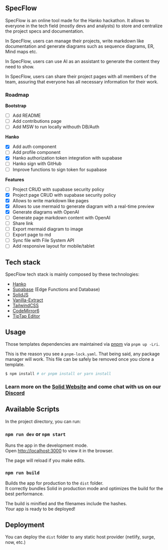 ## SpecFlow

SpecFlow is an online tool made for the Hanko hackathon. It allows to everyone in the tech field (mostly devs and analysts) to store and centralize the project specs and documentation.

In SpecFlow, users can manage their projects, write markdown like documentation and generate diagrams such as sequence diagrams, ER, Mind maps etc. 

In SpecFlow, users can use AI as an assistant to generate the content they need to show.

In SpecFlow, users can share their project pages with all members of the team, assuring that everyone has all necessary information for their work.

### Roadmap

**Bootstrap**

- [ ] Add README
- [ ] Add contributions page
- [ ] Add MSW to run locally withouth  DB/Auth

**Hanko**

- [X] Add auth component
- [ ] Add profile component
- [X] Hanko authorization token integration with supabase
- [ ] Hanko sign with GitHub
- [ ] Improve functions to sign token for supabase
           
**Features**
- [ ] Project CRUD with supabase security policy
- [X] Project page CRUD with supabase security policy
- [X] Allows to write markdown like pages
- [X] Allows to use mermaid to generate diagram with a real-time preview
- [X] Generate diagrams with OpenAI
- [ ] Generate page markdown content with OpenAI
- [ ] Share link
- [ ] Export mermaid diagram to image
- [ ] Export page to md
- [ ] Sync file with File System API
- [ ] Add responsive layout for mobile/tablet

## Tech stack

SpecFlow tech stack is mainly composed by these technologies:

- [Hanko](https://hanko.io)
- [Supabase](https://supabase.com) (Edge Functions and Database)
- [SolidJS](https://github.com/solidjs/solid)
- [Vanilla-Extract](https://vanilla-extract.style/)
- [TailwindCSS](https://tailwindcss.com/)
- [CodeMirror6](https://codemirror.net)
- [TipTap Editor](https://tiptap.dev)


## Usage

Those templates dependencies are maintained via [pnpm](https://pnpm.io) via `pnpm up -Lri`.

This is the reason you see a `pnpm-lock.yaml`. That being said, any package manager will work. This file can be safely be removed once you clone a template.

```bash
$ npm install # or pnpm install or yarn install
```

### Learn more on the [Solid Website](https://solidjs.com) and come chat with us on our [Discord](https://discord.com/invite/solidjs)

## Available Scripts

In the project directory, you can run:

### `npm run dev` or `npm start`

Runs the app in the development mode.<br>
Open [http://localhost:3000](http://localhost:3000) to view it in the browser.

The page will reload if you make edits.<br>

### `npm run build`

Builds the app for production to the `dist` folder.<br>
It correctly bundles Solid in production mode and optimizes the build for the best performance.

The build is minified and the filenames include the hashes.<br>
Your app is ready to be deployed!

## Deployment

You can deploy the `dist` folder to any static host provider (netlify, surge, now, etc.)
